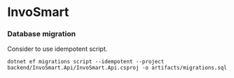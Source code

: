 # InvoSmart

### Database migration

Consider to use idempotent script.

```
dotnet ef migrations script --idempotent --project backend/InvoSmart.Api/InvoSmart.Api.csproj -o artifacts/migrations.sql

```
